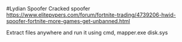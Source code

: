 #Lydian Spoofer
Cracked spoofer https://www.elitepvpers.com/forum/fortnite-trading/4739206-hwid-spoofer-fortnite-more-games-get-unbanned.html

Extract files anywhere and run it using cmd, mapper.exe disk.sys
